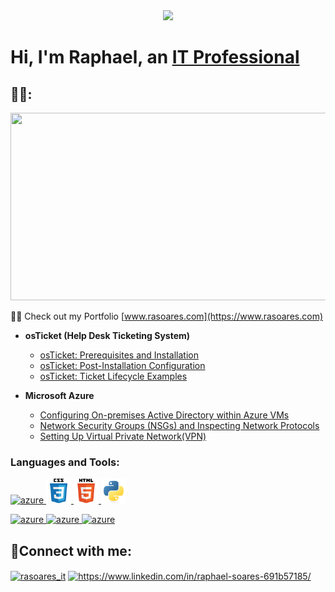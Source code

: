 


<div id="header" align="center">
  <img src="https://media.giphy.com/media/M9gbBd9nbDrOTu1Mqx/giphy.gif" width="100"/>
</div>



<h1>Hi, I'm Raphael, an <a href="https://linkedin.com/in/raphael-soares-691b57185">IT Professional</a></h1>
<h2>👨‍💻:</h2>

<div align="center">
  <img src="https://media.giphy.com/media/dWesBcTLavkZuG35MI/giphy.gif" width="600" height="300"/>
</div>











👨‍💻 Check out my Portfolio [www.rasoares.com](https://www.rasoares.com)












- <b>osTicket (Help Desk Ticketing System)</b>
  - [osTicket: Prerequisites and Installation](https://github.com/freebr31/osticket-prereqs)
  - [osTicket: Post-Installation Configuration](https://github.com/freebr31/post-install-config)
  - [osTicket: Ticket Lifecycle Examples](https://github.com/freebr31/ticket-lifecycle)

- <b>Microsoft Azure</b>
  - [Configuring On-premises Active Directory within Azure VMs](https://github.com/freebr31/configure-ad)
  - [Network Security Groups (NSGs) and Inspecting Network Protocols](https://github.com/freebr31/azure-network-protols)
  - [Setting Up Virtual Private Network(VPN)](https://github.com/freebr31/azure-vpn)






<h3 align="left">Languages and Tools:</h3>
<p align="left"> <a href="https://azure.microsoft.com/en-in/" target="_blank" rel="noreferrer"> <img src="https://www.vectorlogo.zone/logos/microsoft_azure/microsoft_azure-icon.svg" alt="azure" width="40" height="40"/> </a> <a href="https://www.w3schools.com/css/" target="_blank" rel="noreferrer"> <img src="https://raw.githubusercontent.com/devicons/devicon/master/icons/css3/css3-original-wordmark.svg" alt="css3" width="40" height="40"/> </a> <a href="https://www.w3.org/html/" target="_blank" rel="noreferrer"> <img src="https://raw.githubusercontent.com/devicons/devicon/master/icons/html5/html5-original-wordmark.svg" alt="html5" width="40" height="40"/> </a> <a href="https://www.python.org" target="_blank" rel="noreferrer"> <img src="https://raw.githubusercontent.com/devicons/devicon/master/icons/python/python-original.svg" alt="python" width="40" height="40"/> </a> </p> <a <i class="devicon-android-plain-wordmark"></i> <a href="https://azure.microsoft.com/en-in/" target="_blank" rel="noreferrer"> <img src="https://cdn.jsdelivr.net/gh/devicons/devicon/icons/android/android-original-wordmark.svg" alt="azure" width="40" height="40"/> </a> <a href="https://azure.microsoft.com/en-in/" target="_blank" rel="noreferrer"> <img src="https://cdn.jsdelivr.net/gh/devicons/devicon/icons/kotlin/kotlin-original-wordmark.svg" alt="azure" width="40" height="40"/> </a> <a href="https://azure.microsoft.com/en-in/" target="_blank" rel="noreferrer">  <img src="https://cdn.jsdelivr.net/gh/devicons/devicon/icons/androidstudio/androidstudio-original-wordmark.svg" alt="azure" width="40" height="40"/> </a>


           
          
            
          
            
          
          
  
          
          
          





<h2>🤳Connect with me:</h2>

<a href="https://twitter.com/rasoares_it" target="blank"><img align="center" src="https://raw.githubusercontent.com/rahuldkjain/github-profile-readme-generator/master/src/images/icons/Social/twitter.svg" alt="rasoares_it" height="30" width="40" /></a>
<a href="https://www.linkedin.com/in/raphael-soares-691b57185/" target="blank"><img align="center" src="https://raw.githubusercontent.com/rahuldkjain/github-profile-readme-generator/master/src/images/icons/Social/linked-in-alt.svg" alt="https://www.linkedin.com/in/raphael-soares-691b57185/" height="30" width="40" /></a>
</p>
